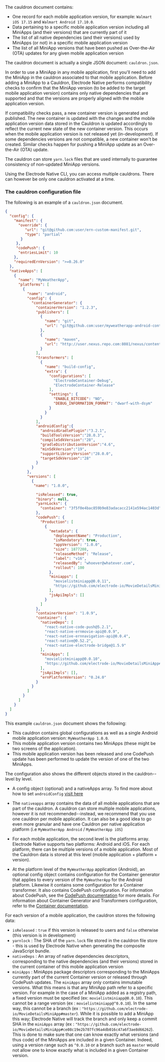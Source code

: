 The cauldron document contains:
* One record for each mobile application version, for example: `Walmart iOS 17.15` and `Walmart Android 17.10.0`.
* Data pertaining to a specific mobile application version including all MiniApps (and their versions) that are currently part of it
* The list of all native dependencies (and their versions) used by MiniApps (or not) in a specific mobile application version
* The list of all MiniApp versions that have been pushed as Over-the-Air (OTA) updates for any given mobile application version

The cauldron document is actually a single JSON document: `cauldron.json`.

In order to use a MiniApp in any mobile application, first you'll need to add the MiniApp in the cauldron associated to that mobile application. Before adding a MiniApp to a Cauldron, Electrode Native performs compatibility checks to confirm that the MiniApp version (to be added to the target mobile application version) contains only native dependencies that are supported and that the versions are properly aligned with the mobile application version.

If compatibility checks pass, a new container version is generated and published. The new container is updated with the changes and the mobile application version data stored in the Cauldron is updated accordingly to reflect the current new state of the new container version. This occurs when the mobile application version is not released yet (in-development). If some dependencies versions are not compatible, a new container won't be created. Similar checks happen for pushing a MiniApp update as an Over-the-Air (OTA) update.

The cauldron can store `yarn.lock` files that are used internally to guarantee consistency of non-updated MiniApp versions.

Using the Electrode Native CLI, you can access multiple cauldrons. There can however be only one cauldron activated at a time.

### The cauldron configuration file

The following is an example of a `cauldron.json` document.

```json
{
  "config": {
    "manifest": {
      "override": {
         "url": "git@github.com:user/ern-custom-manifest.git",
         "type": "partial"
       }
     },
     "codePush": {
      "entriesLimit": 10
    },
    "requiredErnVersion": ">=0.26.0"
  },
  "nativeApps": [
    {
      "name": "MyWeatherApp",
      "platforms": [
        {
          "name": "android",
          "config": {
            "containerGenerator": {
              "containerVersion": "1.2.3",
              "publishers": [
                {
                  "name": "git",
                  "url": "git@github.com:user/myweatherapp-android-container.git"
                },
                {
                  "name": "maven",
                  "url": "http://user.nexus.repo.com:8081/nexus/content/repositories"
                }
              ],
              "transformers": [
                {
                  "name": "build-config",
                  "extra": {
                    "configurations": [
                      "ElectrodeContainer-Debug",
                      "ElectrodeContainer-Release"
                    ],
                    "settings": {
                      "ENABLE_BITCODE": "NO",
                      "DEBUG_INFORMATION_FORMAT": "dwarf-with-dsym"
                    }
                  }
                }
              ],
              "androidConfig":{
                "androidGradlePlugin":"3.2.1",
                "buildToolsVersion":"28.0.3",
                "compileSdkVersion":"28",
                "gradleDistributionVersion":"4.6",
                "minSdkVersion":"19",
                "supportLibraryVersion":"28.0.0",
                "targetSdkVersion":"28"
              }
            }
          },
          "versions": [
            {
             "name": "1.0.0",

              "isReleased": true,
              "binary": null,
              "yarnLocks": {
                "container": "3f5f0e4bac859b9e83adacacc2141e594ac1403d"
              },
              "codePush": {
                "Production": [
                  {
                    "metadata": {
                      "deploymentName": "Production",
                      "isMandatory": true,
                      "appVersion": "1.0.0",
                      "size": 1877208,
                      "releaseMethod": "Release",
                      "label": "v16",
                      "releasedBy": "whoever@whatever.com",
                      "rollout": 100
                    },
                    "miniapps": [
                      "movielistminiapp@0.0.11",
                      "https://github.com/electrode-io/MovieDetailsMiniApp#0.0.9"
                    ],
                    "jsApiImpls": []
                  }
                ]
              },
              "containerVersion": "1.0.9",
              "container": {
                "nativeDeps": [
                  "react-native-code-push@5.2.1",
                  "react-native-ernmovie-api@0.0.9",
                  "react-native-ernnavigation-api@0.0.4",
                  "react-native@0.52.2",
                  "react-native-electrode-bridge@1.5.9"
                ],
                "miniApps": [
                  "movielistminiapp@0.0.10",
                  "https://github.com/electrode-io/MovieDetailsMiniApp#0.0.9"
                ],
                "jsApiImpls": [],
                "ernPlatformVersion": "0.24.0"
              }
            }
          ]
        }
      ]
    }
  ]
}
```

This example `cauldron.json` document shows the following:  
* This cauldron contains global configurations as well as a single Android mobile application version: `MyWeatherApp 1.0.0`.  
* This mobile application version contains two MiniApps (these might be two screens of the application).  
* This mobile application version has been released and one CodePush update has been performed to update the version of one of the two MiniApps.  

The configuration also shows the different objects stored in the cauldron--level by level.

* A config object (optional) and a nativeApps array. To find more about how to set `androidConfig` [visit here]( ../container/container-integration.md)

* The `nativeapps` array contains the data of all mobile applications that are part of the cauldron. A cauldron can store multiple mobile applications, however it is not recommended--instead, we recommend that you use one cauldron per mobile application. It can also be a good idea to go even more granular and have one Cauldron per native application platform (i.e `MyWeatherApp Android` / `MyWeatherApp iOS`)

* For each mobile application, the second level is the platforms array. Electrode Native supports two platforms: Android and iOS. For each platform, there can be multiple versions of a mobile application. Most of the Cauldron data is stored at this level (mobile application + platform + version).

* At the platform level of the `MyWeatherApp` application (Android), an optional config object contains configuration for the Container generator that applies to every version of the `MyWeatherApp` for the Android platform. Likewise it contains some configuration for a Container transformer. It also contains CodePush configuration. For information about CodePush, see the [CodePush documentation](https://microsoft.github.io/code-push/) for more details. For information about  Container Generator and Transformers configuration, refer to the [Container documentation](./container.md).

For each version of a mobile application, the cauldron stores the following data:

- `isReleased` : `true` if this version is released to users and `false` otherwise (this version is in development)
- `yarnlock` : The SHA of the `yarn.lock` file stored in the cauldron file store - this is used by Electrode Native when generating the composite JavaScript bundle.
- `nativeDeps` : An array of native dependencies descriptors, corresponding to the native dependencies (and their versions) stored in the current container of this mobile application version
- `miniApps` : MiniApps package descriptors corresponding to the MiniApps currently part of the current Container version or released through CodePush updates. The `miniApps` array only contains immutable versions. What this means is that any MiniApp path refer to a specific version. For example in the case of a MiniApp added as a registry path, a fixed version must be specified (ex: `movielistminiapp@0.0.10`). This cannot be a range version (ex : `movielistminiapp@^0.0.10`). In the same way, this cannot be a branch (ex : `"https://github.com/electrode-io/MovieDetailsMiniApp#master`). While it is possible to add a MiniApp this way; Electrode Native will track the branch and only keep a commit SHA in the `miniApps` array (ex : `"https://github.com/electrode-io/MovieDetailsMiniApp#ce08c19e2b707fc96a4db016c47a6f3ae8d66262`). This is done to make sure that one can know exactly what versions (and thus code) of the MiniApps are included in a given Container. Indeed, using a version range such as `^0.0.10` or a branch such as `master` would not allow one to know exactly what is included in a given Container version.
